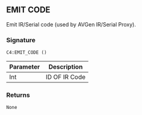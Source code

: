 ## EMIT CODE

Emit IR/Serial code (used by AVGen IR/Serial Proxy).


### Signature

`C4:EMIT_CODE ()`


| Parameter | Description |
| --- | --- |
| Int | ID OF IR Code |


### Returns

`None`